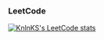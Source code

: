 ### LeetCode
[![KnlnKS's LeetCode stats](https://leetcode-stats-six.vercel.app/?username=AndreyPiskunov)](https://github.com/KnlnKS/leetcode-stats)
